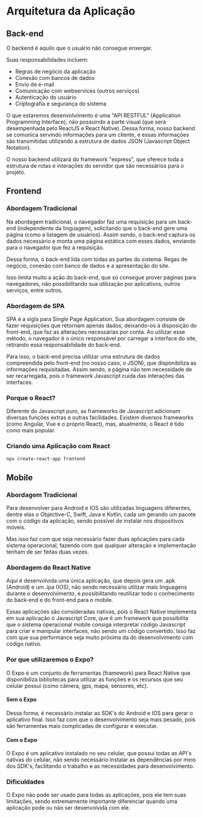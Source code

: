 # Arquitetura da Aplicação

## Back-end

O backend é aquilo que o usuário não consegue enxergar.

Suas responsabilidades incluem:
* Regras de negócio da aplicação
* Conexão com bancos de dados
* Envio de e-mail
* Comunicação com webservices (outros serviços)
* Autenticação do usuário
* Criptografia e segurança do sistema

O que estaremos desenvolvimento é uma "API RESTFUL" (Application Programming Interface), não possuindo a parte visual (que será desempenhada pelo ReactJS e React Native). Dessa forma, nosso backend se comunica servindo informações para um cliente, e essas informações são transmitidas utilizando a estrutura de dados JSON (Javascript Object Notation).

O nosso backend utilizará do framework "express", que oferece toda a estrutura de rotas e interações do servidor que são necessários para o projeto.

## Frontend

### Abordagem Tradicional

Na abordagem tradicional, o navegador faz uma requisição para um back-end (independente da linguagem), solicitando que o back-end gere uma página (como a listagem de usuários). Assim sendo, o back-end captura os dados necessário e monta uma página estática com esses dados, enviando para o navegador que fez a requisição.

Dessa forma, o back-end lida com todas as partes do sistema: Regas de negócio, conexão com banco de dados e a apresentação do site.

Isso limita muito a ação do back-end, que só consegue prover páginas para navegadores, não possibilitando sua utilização por aplicativos, outros serviços, entre outros.

### Abordagem de SPA

SPA é a sigla para Single Page Application. Sua abordagem consiste de fazer requisições que retornam apenas dados, deixando-os à disposição do front-end, que faz as alterações necessárias por conta. Ao utilizar esse método, o navegador é o único responsável por carregar a interface do site, retirando essa responsabilidade do back-end.

Para isso, o back-end precisa utilizar uma estrutura de dados compreendida pelo front-end (no nosso caso, o JSON), que disponibiliza as informações requisitadas. Assim sendo, a página não tem necessidade de ser recarregada, pois o framework Javascript cuida das interações das interfaces.

### Porque o React?

Diferente do Javascript puro, as frameworks de Javascript adicionam diversas funções extras e outras facilidades. Existem diversos frameworks (como Angular, Vue e o próprio React), mas, atualmente, o React é tido como mais popular.

### Criando uma Aplicação com React

```bash
npx create-react-app frontend
```

## Mobile

### Abordagem Tradicional

Para desenvolver para Android e IOS são utilizadas linguagens diferentes, dentre elas o Objective-C, Swift, Java e Kotlin, cada um gerando um pacote com o código da aplicação, sendo possível de instalar nos dispositivos móveis.

Mas isso faz com que seja necessário fazer duas aplicações para cada sistema operacional, fazendo com que qualquer alteração e implementação tenham de ser feitas duas vezes.

### Abordagem do React Native

Aqui é desenvolvida uma única aplicação, que depois gera um .apk (Android) e um .ipa (IOS), não sendo necessário utilizar mais linguagens durante o desenvolvimento, e possibilitando reutilizar todo o conhecimento do back-end e do front-end para o mobile.

Essas aplicações são consideradas nativas, pois o React Native implementa em sua aplicação o Javascript Core, que é um framework que possibilita que o sistema operacional mobile consiga interpretar código Javascript para criar e manipular interfaces, não sendo um código convertido. Isso faz com que sua performance seja muito próxima da do desenvolvimento com código nativo.

### Por que utilizaremos o Expo?

O Expo é um conjunto de ferramentas (framework) para React Native que disponibiliza bibliotecas para utilizar as funções e os recursos que seu celular possui (como câmera, gps, mapa, sensores, etc).

#### Sem o Expo

Dessa forma, é necessário instalar as SDK's do Android e IOS para gerar o aplicativo final. Isso faz com que o desenvolvimento seja mais pesado, pois são ferramentas mais complicadas de configurar e executar.

#### Com o Expo

O Expo é um aplicativo instalado no seu celular, que possui todas as API's nativas do celular, não sendo necessário instalar as dependências por meio dos SDK's, facilitando o trabalho e as necessidades para desenvolvimento.

### Dificuldades

O Expo não pode ser usado para todas as aplicações, pois ele tem suas limitações, sendo extremamente importante diferenciar quando uma aplicação pode ou não ser desenvolvida com ele.